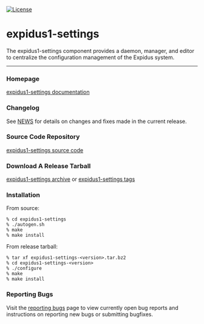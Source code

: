 [![License](https://img.shields.io/badge/License-GPL%20v2-blue.svg)](https://gitlab.expidus.com/expidus/expidus1-settings/COPYING)

expidus1-settings
====================

The expidus1-settings component provides a daemon, manager, and editor to
centralize the configuration management of the Expidus system.

----

### Homepage

[expidus1-settings documentation](https://docs.expidus.com/expidus/expidus1-settings/start)

### Changelog

See [NEWS](https://gitlab.expidus.com/expidus/expidus1-settings/-/blob/master/NEWS) for details on changes and fixes made in the current release.

### Source Code Repository

[expidus1-settings source code](https://gitlab.expidus.com/expidus/expidus1-settings)

### Download A Release Tarball

[expidus1-settings archive](https://archive.expidus.org/src/expidus/expidus1-settings)
    or
[expidus1-settings tags](https://gitlab.expidus.com/expidus/expidus1-settings/-/tags)
### Installation

From source: 

    % cd expidus1-settings
    % ./autogen.sh
    % make
    % make install

From release tarball:

    % tar xf expidus1-settings-<version>.tar.bz2
    % cd expidus1-settings-<version>
    % ./configure
    % make
    % make install

### Reporting Bugs

Visit the [reporting bugs](https://docs.expidus.com/expidus/expidus1-settings/bugs) page to view currently open bug reports and instructions on reporting new bugs or submitting bugfixes.

